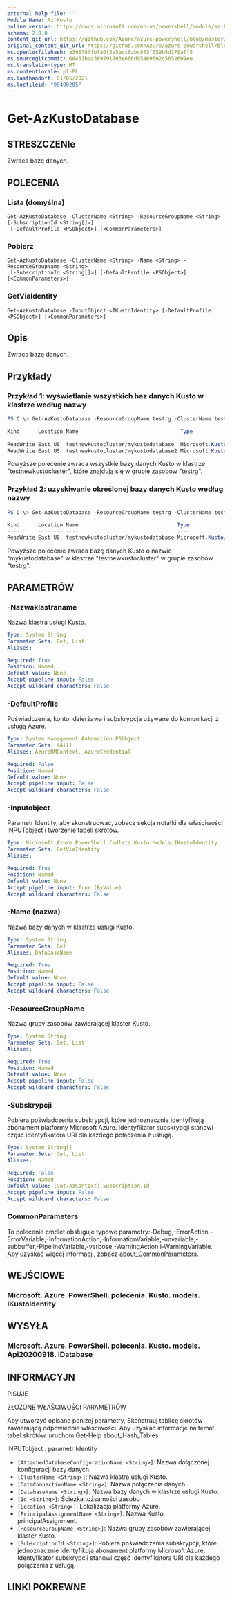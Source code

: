 ```yaml
---
external help file: ''
Module Name: Az.Kusto
online version: https://docs.microsoft.com/en-us/powershell/module/az.kusto/get-azkustodatabase
schema: 2.0.0
content_git_url: https://github.com/Azure/azure-powershell/blob/master/src/Kusto/help/Get-AzKustoDatabase.md
original_content_git_url: https://github.com/Azure/azure-powershell/blob/master/src/Kusto/help/Get-AzKustoDatabase.md
ms.openlocfilehash: a39578ffb7a0f3a5ecc6abc873f659b5d170aff5
ms.sourcegitcommit: 68451baa389791703e666d95469602c5652609ee
ms.translationtype: MT
ms.contentlocale: pl-PL
ms.lasthandoff: 01/05/2021
ms.locfileid: "98490205"
---
```

# Get-AzKustoDatabase

## STRESZCZENIe
Zwraca bazę danych.

## POLECENIA

### Lista (domyślna)
```
Get-AzKustoDatabase -ClusterName <String> -ResourceGroupName <String> [-SubscriptionId <String[]>]
 [-DefaultProfile <PSObject>] [<CommonParameters>]
```

### Pobierz
```
Get-AzKustoDatabase -ClusterName <String> -Name <String> -ResourceGroupName <String>
 [-SubscriptionId <String[]>] [-DefaultProfile <PSObject>] [<CommonParameters>]
```

### GetViaIdentity
```
Get-AzKustoDatabase -InputObject <IKustoIdentity> [-DefaultProfile <PSObject>] [<CommonParameters>]
```

## Opis
Zwraca bazę danych.

## Przykłady

### Przykład 1: wyświetlanie wszystkich baz danych Kusto w klastrze według nazwy
```powershell
PS C:\> Get-AzKustoDatabase -ResourceGroupName testrg -ClusterName testnewkustocluster

Kind      Location Name                                 Type
----      -------- ----                                 ----
ReadWrite East US  testnewkustocluster/mykustodatabase  Microsoft.Kusto/Clusters/Databases
ReadWrite East US  testnewkustocluster/mykustodatabase2 Microsoft.Kusto/Clusters/Databases
```

Powyższe polecenie zwraca wszystkie bazy danych Kusto w klastrze "testnewkustocluster", które znajdują się w grupie zasobów "testrg".

### Przykład 2: uzyskiwanie określonej bazy danych Kusto według nazwy
```powershell
PS C:\> Get-AzKustoDatabase -ResourceGroupName testrg -ClusterName testnewkustocluster -Name mykustodatabase

Kind      Location Name                                Type
----      -------- ----                                ----
ReadWrite East US  testnewkustocluster/mykustodatabase Microsoft.Kusto/Clusters/Databases
```

Powyższe polecenie zwraca bazę danych Kusto o nazwie "mykustodatabase" w klastrze "testnewkustocluster" w grupie zasobów "testrg".

## PARAMETRÓW

### -Nazwaklastraname
Nazwa klastra usługi Kusto.

```yaml
Type: System.String
Parameter Sets: Get, List
Aliases:

Required: True
Position: Named
Default value: None
Accept pipeline input: False
Accept wildcard characters: False
```

### -DefaultProfile
Poświadczenia, konto, dzierżawa i subskrypcja używane do komunikacji z usługą Azure.

```yaml
Type: System.Management.Automation.PSObject
Parameter Sets: (All)
Aliases: AzureRMContext, AzureCredential

Required: False
Position: Named
Default value: None
Accept pipeline input: False
Accept wildcard characters: False
```

### -Inputobject
Parametr Identity, aby skonstruować, zobacz sekcja notatki dla właściwości INPUTobject i tworzenie tabeli skrótów.

```yaml
Type: Microsoft.Azure.PowerShell.Cmdlets.Kusto.Models.IKustoIdentity
Parameter Sets: GetViaIdentity
Aliases:

Required: True
Position: Named
Default value: None
Accept pipeline input: True (ByValue)
Accept wildcard characters: False
```

### -Name (nazwa)
Nazwa bazy danych w klastrze usługi Kusto.

```yaml
Type: System.String
Parameter Sets: Get
Aliases: DatabaseName

Required: True
Position: Named
Default value: None
Accept pipeline input: False
Accept wildcard characters: False
```

### -ResourceGroupName
Nazwa grupy zasobów zawierającej klaster Kusto.

```yaml
Type: System.String
Parameter Sets: Get, List
Aliases:

Required: True
Position: Named
Default value: None
Accept pipeline input: False
Accept wildcard characters: False
```

### -Subskrypcji
Pobiera poświadczenia subskrypcji, które jednoznacznie identyfikują abonament platformy Microsoft Azure.
Identyfikator subskrypcji stanowi część identyfikatora URI dla każdego połączenia z usługą.

```yaml
Type: System.String[]
Parameter Sets: Get, List
Aliases:

Required: False
Position: Named
Default value: (Get-AzContext).Subscription.Id
Accept pipeline input: False
Accept wildcard characters: False
```

### CommonParameters
To polecenie cmdlet obsługuje typowe parametry:-Debug,-ErrorAction,-ErrorVariable,-InformationAction,-InformationVariable,-unvariable,-subbuffer,-PipelineVariable,-verbose,-WarningAction i-WarningVariable. Aby uzyskać więcej informacji, zobacz [about_CommonParameters](http://go.microsoft.com/fwlink/?LinkID=113216).

## WEJŚCIOWE

### Microsoft. Azure. PowerShell. polecenia. Kusto. models. IKustoIdentity

## WYSYŁA

### Microsoft. Azure. PowerShell. polecenia. Kusto. models. Api20200918. IDatabase

## INFORMACYJN

PISUJE

ZŁOŻONE WŁAŚCIWOŚCI PARAMETRÓW

Aby utworzyć opisane poniżej parametry, Skonstruuj tablicę skrótów zawierającą odpowiednie właściwości. Aby uzyskać informacje na temat tabel skrótów, uruchom Get-Help about_Hash_Tables.


INPUTobject <IKustoIdentity> : parametr Identity
  - `[AttachedDatabaseConfigurationName <String>]`: Nazwa dołączonej konfiguracji bazy danych.
  - `[ClusterName <String>]`: Nazwa klastra usługi Kusto.
  - `[DataConnectionName <String>]`: Nazwa połączenia danych.
  - `[DatabaseName <String>]`: Nazwa bazy danych w klastrze usługi Kusto.
  - `[Id <String>]`: Ścieżka tożsamości zasobu
  - `[Location <String>]`: Lokalizacja platformy Azure.
  - `[PrincipalAssignmentName <String>]`: Nazwa Kusto principalAssignment.
  - `[ResourceGroupName <String>]`: Nazwa grupy zasobów zawierającej klaster Kusto.
  - `[SubscriptionId <String>]`: Pobiera poświadczenia subskrypcji, które jednoznacznie identyfikują abonament platformy Microsoft Azure. Identyfikator subskrypcji stanowi część identyfikatora URI dla każdego połączenia z usługą.

## LINKI POKREWNE

